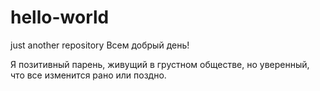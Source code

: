 # hello-world
just another repository
Всем добрый день!

Я позитивный парень, живущий в грустном обществе, но уверенный, что все изменится рано или поздно.
